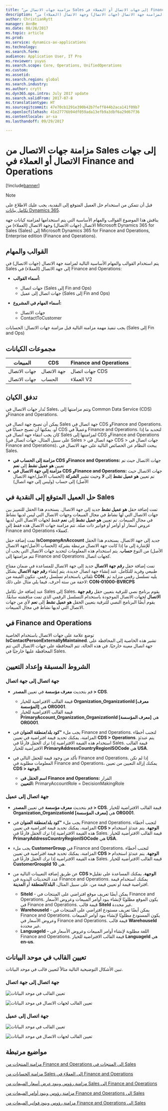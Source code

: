 ```yaml
---
title: "مزامنة جهات الاتصال من Sales إلى جهات الاتصال أو العملاء في Finance and Operations‎"
description: "يناقش هذا الموضوع القوالب والمهام الأساسية التي يتم استخدامها لمزامنة جهة الاتصال (جهات الاتصال) وجهة الاتصال (العملاء) من Microsoft Dynamics 365 for Sales إلى Microsoft Dynamics 365 for Finance and Operations, Enterprise edition."
author: ChristianRytt
manager: AnnBe
ms.date: 08/28/2017
ms.topic: article
ms.prod: 
ms.service: dynamics-ax-applications
ms.technology: 
ms.search.form: 
audience: Application User, IT Pro
ms.reviewer: yuyus
ms.search.scope: Core, Operations, UnifiedOperations
ms.custom: 
ms.assetid: 
ms.search.region: global
ms.search.industry: 
ms.author: crytt
ms.dyn365.ops.intro: July 2017 update
ms.search.validFrom: 2017-07-8
ms.translationtype: HT
ms.sourcegitcommit: 47e70cb1291e390b42b7feff844b2aca141f09b7
ms.openlocfilehash: 41e27776b94df059ada13efb9a3dbf6a29d67f36
ms.contentlocale: ar-sa
ms.lasthandoff: 09/29/2017

---
```


# <a name="synchronize-contacts-from-sales-to-contacts-or-customers-in-finance-and-operations"></a>مزامنة جهات الاتصال من Sales إلى جهات الاتصال أو العملاء في Finance and Operations‎

[!include[banner](../includes/banner.md)]

> [!NOTE]
> قبل أن تتمكن من استخدام حل العميل المتوقع إلى النقدية، يجب عليك الاطلاع على [تكامل بيانات Dynamics 365](/common-data-service/entity-reference/dynamics-365-integration). 

يناقش هذا الموضوع القوالب والمهام الأساسية التي يتم استخدامها لمزامنة كيانات جهة الاتصال (جهات الاتصال) وجهة الاتصال (العملاء) من Microsoft Dynamics 365 for Sales (Sales) إلى Microsoft Dynamics 365 for Finance and Operations, Enterprise edition (Finance and Operations).

## <a name="templates-and-tasks"></a>القوالب والمهام

يتم استخدام القوالب والمهام الأساسية التالية لمزامنة جهة الاتصال (جهات الاتصال) في Sales إلى جهة الاتصال (العملاء) في Finance and Operations:

- **أسماء القوالب:**

    - جهات اتصال (Sales إلى Fin and Ops)
    - جهات اتصال إلى عميل (Sales إلى Fin and Ops)

- **أسماء المهام في المشروع:**

    - جهات الاتصال
    - ContactToCustomer

يجب تنفيذ مهمة مزامنة التالية قبل مزامنة جهات الاتصال: الحسابات (Sales إلى Fin and Ops)

## <a name="entity-sets"></a>مجموعات الكيانات

| ال‏‏مبيعات    | CDS     | Finance and Operations |
|----------|---------|------------------------|
| جهات الاتصال | جهة الاتصال | جهات اتصال CDS           |
| جهات الاتصال | الحساب | العملاء V2           |

## <a name="entity-flow"></a>تدفق الكيان

تُدار جهات الاتصال في Sales، وتتم مزامنتها إلى Common Data Service (CDS) وFinance and Operations.

يمكن أن تصبح جهة اتصال في Sales جهة اتصال في CDS وFinance and Operations. أو، يمكنها أن تصبح حسابًا في CDS وعميلاً في Finance and Operations. لتحديد ما إذا كان يجب انتقاء جهة اتصال في Sales لمزامنتها إلى CDS وFinance and Operations (على سبيل المثال، جهات اتصال في Sales &gt; جهة اتصال في CDS &gt; جهات اتصال في Finance and Operations)، يبحث النظام عن الخصائص التالية على جهة الاتصال في Sales.

- **مزامنة إلى الحساب في CDS وFinance and Operations:** جهات الاتصال حيث تم تعيين **هو عميل نشط** إلى **نعم**
- **مزامنة إلى جهة الاتصال في CDS وFinance and Operations:** جهات الاتصال حيث تم تعيين **هو عميل نشط** إلى **لا** وحيث تشير **الشركة** (الحساب الأصل‬/جهة الاتصال الأصل) إلى حساب (وليس إلى جهة اتصال)

## <a name="prospect-to-cash-solution-for-sales"></a>حل العميل المتوقع إلى النقدية في Sales 

تمت إضافة حقل **هو عميل نشط** جديد إلى جهة الاتصال. يستخدم هذا الحقل للتمييز بين جهات الاتصال التي لها نشاط في مجال المبيعات وجهات الاتصال التي ليس لديها نشاط في مجال المبيعات. تم تعيين **هو عميل نشط** إلى **نعم** فقط لجهات الاتصال التي لديها عروض أسعار أو أوامر أو فواتير ذات صلة. تتم مزامنة جهات الاتصال هذه فقط إلى Finance and Operations كعملاء.

تمت إضافة حقل **IsCompanyAnAccount‎** جديد إلى جهة الاتصال. يستخدم هذا الحقل للإشارة إلى ما إذا كانت جهة الاتصال مرتبطة بشركة (الحساب الأصل‬/جهة الاتصال الأصل) من النوع **حساب**. يتم استخدام هذه المعلومات لتحديد جهات الاتصال التي يجب أن تتم مزامنتها إلى Finance and Operations كجهات اتصال.

تمت إضافة حقل **رقم جهة الاتصال** جديد إلى جهة الاتصال للمساعدة في ضمان مفتاح طبيعي وفريد للتكامل. عند إنشاء جهة اتصال جديدة، يتم إنشاء **رقم جهة الاتصال** بشكل تلقائي باستخدام تسلسل رقمي. تتكون القيمة من **CON**، يليه تسلسل رقمي متزايد ثم لاحقة من ستة أحرف. فيما يلي مثال على ذلك: **CON-01000-BVRCPS**

عند إضافة حل تكامل Sales إلى Sales، يقوم برنامج نصي للترقية بتعيين حقل **رقم جهة الاتصال** لجهات الاتصال الموجودة باستخدام التسلسل الرقمي الذي تمت مناقشته سابقًا. يقوم أيضًا البرنامج النصي للترقية بتعيين الحقل **هو عميل نشط** إلى **نعم** لأي من جهات الاتصال التي لديها نشاط في مجال المبيعات.

## <a name="in-finance-and-operations"></a>في Finance and Operations 

توضع علامة على جهات الاتصال باستخدام الخاصية **IsContactPersonExternallyMaintained**. تشير هذه الخاصية إلى المحافظة على جهة اتصال معينة خارجيًا. في هذه الحالة، تتم المحافظة على جهات الاتصال التي تتم المحافظة عليها خارجيًا في Sales.

## <a name="preconditions-and-mapping-setup"></a>الشروط المسبقة وإعداد التعيين

### <a name="contact-to-contact"></a>جهة اتصال إلى جهة اتصال

- قم بتحديث **معرف مؤسسة** في تعيين **المصدر &gt; CDS**.

    - قيمة القالب الافتراضية للخيار **Organization_OrganizationId [معرف المؤسسة]** هي **ORG001**.
    - قيمة القالب الافتراضية للخيار **PrimaryAccount_Organization_OrganizationId [معرف المؤسسة]** هي **ORG001**.

- يجب ملء **"كود بلد/منطقة العنوان** في Finance and Operations. لتجنب أخطاء المزامنة، يمكنك تحديد قيمة افتراضية في تعيين **CDS &gt; Operations**. يتم عندئذٍ استخدام هذه القيمة الافتراضية إذا ترك الحقل فارغًا في Sales. قيمة القالب الافتراضية للخيار **PrimaryAddressCountryRegionISOCode** هي **USA**.
- تأكد من وجود قيمة للحقل التالي في Finance and Operations. إذا لم تكن المعلومات مطلوبة في Finance and Operations، يمكنك إزالة التعيين من تعيين **CDS &gt; الوجهة**.

    - **اسم الحقل في Finance and Operations:** القرار
    - **التعيين:** PrimaryAccountRole = DecisionMakingRole

### <a name="contact-to-customer"></a>جهة اتصال إلى عميل

- قم بتحديث **معرف مؤسسة** في تعيين **المصدر &gt; CDS**. قيمة القالب الافتراضية للخيار **Organization_OrganizationId [معرف المؤسسة]** هي **ORG001**.
- يجب ملء **"كود بلد/منطقة العنوان** في Finance and Operations. لتجنب أخطاء المزامنة، يمكنك تحديد قيمة افتراضية في تعيين **CDS &gt; الوجهة**. يتم عندئذٍ استخدام هذه القيمة الافتراضية إذا ترك الحقل فارغًا في Sales. قيمة القالب الافتراضية للخيار **PrimaryAddressCountryRegionISOCode** هي **USA**.
- يجب ملء **CustomerGroup** في Finance and Operations. لتجنب أخطاء المزامنة، يمكنك تحديد قيمة افتراضية في تعيين **CDS &gt; الوجهة**. يتم عندئذٍ استخدام هذه القيمة الافتراضية إذا ترك الحقل فارغًا في Sales. قيمة القالب الافتراضية للخيار **CustomerGroupId** هي **10**.
- عن طريق إضافة التعيينات التالية من **‎CDS &gt;الوجهة**، يمكنك المساعدة على تقليل عدد التحديثات اليدوية في Finance and Operations. يمكنك استخدام قيمة افتراضية قيمة أو تعيين قيمة من، على سبيل المثال، **البلد/المنطقة** أو **المدينة**.

    - **SiteId** - يمكن أيضًا تعريف موقع افتراضي على المنتجات في Finance and Operations. يكون الموقع مطلوبًا لإنشاء بنود أوامر المبيعات وعروض الأسعار في Finance and Operations. قيمة قالب **SiteId** غير محددة.
    - **WarehouseId** - يمكن أيضًا تعريف مستودع افتراضي على المنتجات في Finance and Operations. يكون المستودع مطلوبًا لإنشاء بنود أوامر المبيعات وعروض الأسعار في Finance and Operations. قيمة قالب **WarehouseId** غير محددة.
    - **LanguageId** – اللغة مطلوبة لإنشاء أوامر المبيعات وعروض الأسعار في Finance and Operations. قيمة القالب الافتراضية للخيار **LanguageId** هي **en-us**.

## <a name="template-mapping-in-data-integrator"></a>تعيين القالب في موحد البيانات

تبين الأشكال التوضيحية التالية مثالاً لتعيين قالب في موحد البيانات.

### <a name="contact-to-contact"></a>جهة اتصال إلى جهة اتصال

![تعيين القالب في موحد البيانات](./media/contacts-template-mapping-data-integrator-1.png)

![تعيين القالب لجهات الاتصال في موحد البيانات](./media/contacts-template-mapping-data-integrator-2.png)

### <a name="contact-to-customer"></a>جهة اتصال إلى عميل

![تعيين القالب في موحد البيانات](./media/contacts-template-mapping-data-integrator-3.png)

![تعيين القالب لجهات الاتصال في موحد البيانات](./media/contacts-template-mapping-data-integrator-4.png)


## <a name="related-topics"></a>مواضيع مرتبطة

[مزامنة المنتجات من Finance and Operations إلى المنتجات في Sales](products-template-mapping.md)

[مزامنة الحسابات من Sales إلى العملاء في Finance and Operations](accounts-template-mapping.md)

[مزامنة رؤوس وبنود عرض أسعار المبيعات‬ من Sales إلى Finance and Operations](sales-quotation-template-mapping.md)

[مزامنة رؤوس وبنود أوامر المبيعات من Finance and Operations إلى Sales](sales-order-template-mapping.md)

[مزامنة رؤوس وبنود فواتير المبيعات من Finance and Operations إلى Sales](sales-invoice-template-mapping.md)

